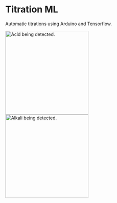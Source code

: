 
# Titration ML

Automatic titrations using Arduino and Tensorflow.

<img src="https://raw.githubusercontent.com/hardyek/titration-ML/master/example1.PNG?token=GHSAT0AAAAAAB7GGEMHOGT6Z3VVXOPHVT46Y745NCQ" alt="Acid being detected." width="260"/>
<img src="https://raw.githubusercontent.com/hardyek/titration-ML/master/example2.PNG?token=GHSAT0AAAAAAB7GGEMHWHWA43LA32YV4BKUY745NZA" alt="Alkali being detected." width="260"/>

